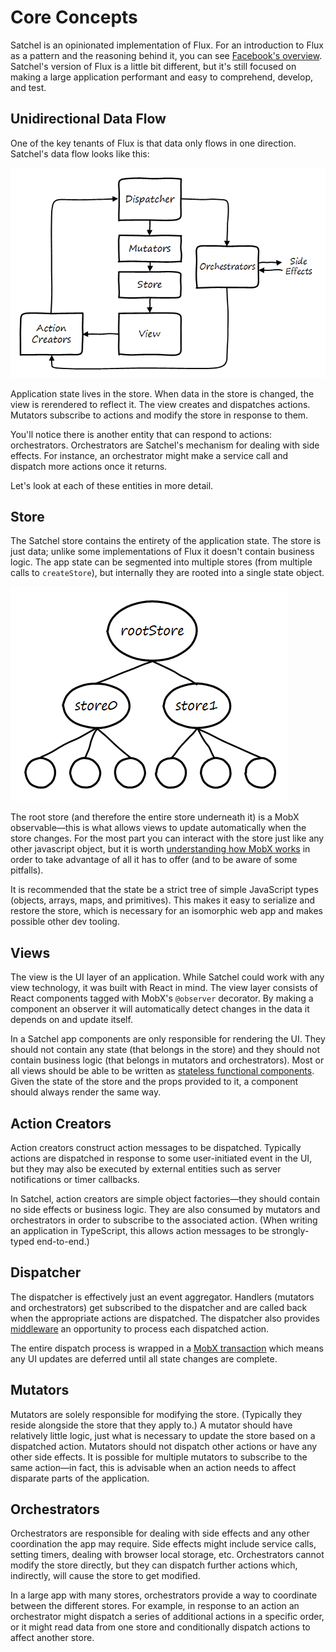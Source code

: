 # Core Concepts

Satchel is an opinionated implementation of Flux.
For an introduction to Flux as a pattern and the reasoning behind it, you can see [Facebook's overview](https://facebook.github.io/flux/docs/overview.html).
Satchel's version of Flux is a little bit different, but it's still focused on making a large application performant and easy to comprehend, develop, and test.

## Unidirectional Data Flow

One of the key tenants of Flux is that data only flows in one direction.
Satchel's data flow looks like this:

![Satchel's unidirectional dataflow](dataflow.png)

Application state lives in the store.
When data in the store is changed, the view is rerendered to reflect it.
The view creates and dispatches actions.
Mutators subscribe to actions and modify the store in response to them.

You'll notice there is another entity that can respond to actions: orchestrators.
Orchestrators are Satchel's mechanism for dealing with side effects.
For instance, an orchestrator might make a service call and dispatch more actions once it returns.

Let's look at each of these entities in more detail.

## Store

The Satchel store contains the entirety of the application state.
The store is just data; unlike some implementations of Flux it doesn't contain business logic.
The app state can be segmented into multiple stores (from multiple calls to `createStore`), but internally they are rooted into a single state object.

![Satchel's state tree](state-tree.png)

The root store (and therefore the entire store underneath it) is a MobX observable—this is what allows views to update automatically when the store changes.
For the most part you can interact with the store just like any other javascript object, but it is worth [understanding how MobX works](https://mobxjs.github.io/mobx/index.html) in order to take advantage of all it has to offer (and to be aware of some pitfalls).

It is recommended that the state be a strict tree of simple JavaScript types (objects, arrays, maps, and primitives).
This makes it easy to serialize and restore the store, which is necessary for an isomorphic web app and makes possible other dev tooling.

## Views

The view is the UI layer of an application.
While Satchel could work with any view technology, it was built with React in mind.
The view layer consists of React components tagged with MobX's `@observer` decorator.
By making a component an observer it will automatically detect changes in the data it depends on and update itself.

In a Satchel app components are only responsible for rendering the UI.
They should not contain any state (that belongs in the store) and they should not contain business logic (that belongs in mutators and orchestrators).
Most or all views should be able to be written as [stateless functional components](https://facebook.github.io/react/docs/reusable-components.html#stateless-functions).
Given the state of the store and the props provided to it, a component should always render the same way.

## Action Creators

Action creators construct action messages to be dispatched.
Typically actions are dispatched in response to some user-initiated event in the UI, but they may also be executed by external entities such as server notifications or timer callbacks.

In Satchel, action creators are simple object factories—they should contain no side effects or business logic.
They are also consumed by mutators and orchestrators in order to subscribe to the associated action.
(When writing an application in TypeScript, this allows action messages to be strongly-typed end-to-end.)

## Dispatcher

The dispatcher is effectively just an event aggregator.
Handlers (mutators and orchestrators) get subscribed to the dispatcher and are called back when the appropriate actions are dispatched.
The dispatcher also provides [middleware](middleware.md) an opportunity to process each dispatched action.

The entire dispatch process is wrapped in a [MobX transaction](https://mobxjs.github.io/mobx/refguide/transaction.html) which means any UI updates are deferred until all state changes are complete.

## Mutators

Mutators are solely responsible for modifying the store.
(Typically they reside alongside the store that they apply to.)
A mutator should have relatively little logic, just what is necessary to update the store based on a dispatched action.
Mutators should not dispatch other actions or have any other side effects.
It is possible for multiple mutators to subscribe to the same action—in fact, this is advisable when an action needs to affect disparate parts of the application.

## Orchestrators

Orchestrators are responsible for dealing with side effects and any other coordination the app may require.
Side effects might include service calls, setting timers, dealing with browser local storage, etc.
Orchestrators cannot modify the store directly, but they can dispatch further actions which, indirectly, will cause the store to get modified.

In a large app with many stores, orchestrators provide a way to coordinate between the different stores.
For example, in response to an action an orchestrator might dispatch a series of additional actions in a specific order, or it might read data from one store and conditionally dispatch actions to affect another store.
